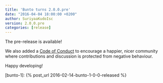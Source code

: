 ```yaml
---
title: 'Bunto turns 2.0.0.pre'
date: "2016-04-04 18:00:00 +0200"
author: SuriyaaKudoIsc
version: 2.0.0.pre
categories: [release]
---
```


The pre-release is available!

We also added a [Code of Conduct](/docs/conduct/) to encourage a happier, nicer community where contributions and discussion is protected from negative behaviour.

Happy developing!

[changelog]: /docs/history/
[bunto-1]: {% post_url 2016-02-14-bunto-1-0-0-released %}